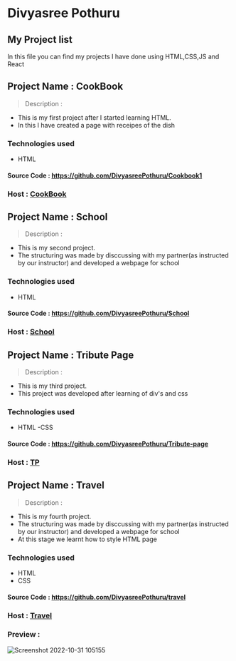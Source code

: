 # Divyasree Pothuru

## My Project list

In this file you can find my projects I have done  using HTML,CSS,JS and React

## Project Name : CookBook

>Description :

- This is my first project after I started learning HTML.   
- In this I have created a page with receipes of the dish


### Technologies used
- HTML

#### Source Code :  https://github.com/DivyasreePothuru/Cookbook1

### Host :  [CookBook](https://divcookbook.netlify.app)


## Project Name : School

>Description :

- This is my second project.  
- The structuring was made by disccussing with my partner(as instructed by our instructor) and developed a webpage for school


### Technologies used
- HTML


#### Source Code : https://github.com/DivyasreePothuru/School

### Host :  [School](https://divschool.netlify.app)

## Project Name : Tribute Page

>Description :

- This is my third project.
- This project was developed after learning of div's and css


### Technologies used
- HTML
-CSS

#### Source Code :  https://github.com/DivyasreePothuru/Tribute-page

### Host :  [TP](https://app.netlify.com/sites/divtributepage/overview)




## Project Name : Travel

>Description :

- This is my fourth project.
- The structuring was made by disccussing with my partner(as instructed by our instructor) and developed a webpage for school
- At this stage we learnt how to style HTML page

### Technologies used
- HTML
- CSS

#### Source Code :  https://github.com/DivyasreePothuru/travel

### Host :  [Travel](https://divyatravels.netlify.app)



### Preview :
 ![Screenshot 2022-10-31 105155](https://user-images.githubusercontent.com/116878123/198981975-75bdf19a-f55f-4de5-a5d4-6be6179c7faf.png)
